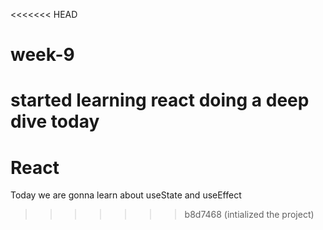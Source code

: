 <<<<<<< HEAD
# week-9
started learning react doing a deep dive today 
=======
# React

Today we are gonna learn about useState and useEffect
>>>>>>> b8d7468 (intialized the project)
